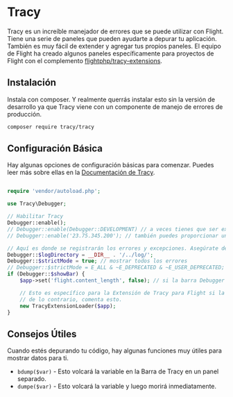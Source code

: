 # Tracy

Tracy es un increíble manejador de errores que se puede utilizar con Flight. Tiene una serie de paneles que pueden ayudarte a depurar tu aplicación. También es muy fácil de extender y agregar tus propios paneles. El equipo de Flight ha creado algunos paneles específicamente para proyectos de Flight con el complemento [flightphp/tracy-extensions](https://github.com/flightphp/tracy-extensions).

## Instalación

Instala con composer. Y realmente querrás instalar esto sin la versión de desarrollo ya que Tracy viene con un componente de manejo de errores de producción.

```bash
composer require tracy/tracy
```

## Configuración Básica

Hay algunas opciones de configuración básicas para comenzar. Puedes leer más sobre ellas en la [Documentación de Tracy](https://tracy.nette.org/en/configuring).

```php

require 'vendor/autoload.php';

use Tracy\Debugger;

// Habilitar Tracy
Debugger::enable();
// Debugger::enable(Debugger::DEVELOPMENT) // a veces tienes que ser explícito (también Debugger::PRODUCTION)
// Debugger::enable('23.75.345.200'); // también puedes proporcionar una matriz de direcciones IP

// Aquí es donde se registrarán los errores y excepciones. Asegúrate de que este directorio exista y sea escribible.
Debugger::$logDirectory = __DIR__ . '/../log/';
Debugger::$strictMode = true; // mostrar todos los errores
// Debugger::$strictMode = E_ALL & ~E_DEPRECATED & ~E_USER_DEPRECATED; // todos los errores excepto avisos obsoletos
if (Debugger::$showBar) {
    $app->set('flight.content_length', false); // si la barra Debugger es visible, entonces la longitud del contenido no puede ser establecida por Flight

	// Esto es específico para la Extensión de Tracy para Flight si la has incluido
	// de lo contrario, comenta esto.
	new TracyExtensionLoader($app);
}
```

## Consejos Útiles

Cuando estés depurando tu código, hay algunas funciones muy útiles para mostrar datos para ti.

- `bdump($var)` - Esto volcará la variable en la Barra de Tracy en un panel separado.
- `dumpe($var)` - Esto volcará la variable y luego morirá inmediatamente.